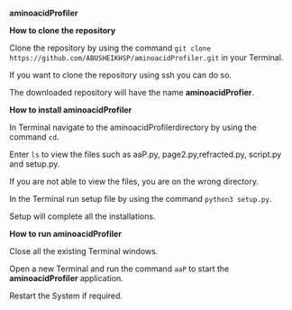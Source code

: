 **aminoacidProfiler**

**How to clone the repository**

Clone the repository by using the command ```git clone https://github.com/ABUSHEIKHSP/aminoacidProfiler.git``` in your Terminal.

If you want to clone the repository using ssh you can do so.

The downloaded repository will have the name **aminoacidProfier**.


**How to install aminoacidProfiler**

In Terminal navigate to the aminoacidProfilerdirectory by using the command ``cd``.

Enter ```ls``` to view the files such as aaP.py, page2.py,refracted.py, script.py and setup.py.

If you are not able to view the files, you are on the wrong directory.

In the Terminal run setup file by using the command ```python3 setup.py```.

Setup will complete all the installations.


**How to run aminoacidProfiler**

Close all the existing Terminal windows.

Open a new Terminal and run the command ```aaP``` to start the **aminoacidProfiler** application.

Restart the System if required.
